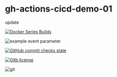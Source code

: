 # gh-actions-cicd-demo-01

update

[![Docker Series Builds](https://github.com/Vortex-ict/gh-actions-cicd-demo-01/actions/workflows/docker.yaml/badge.svg)](https://github.com/Vortex-ict/gh-actions-cicd-demo-01/actions/workflows/docker.yaml)

![example event parameter](https://img.shields.io/badge/Apple-laptop-999999?style=for-the-badge&logo=apple&logoColor=white)

[![GitHub commit checks state](https://img.shields.io/github/checks-status/Vortex-ict/gh-actions-cicd-demo-01/96349aa)](https://github.com/Vortex-ict/gh-actions-cicd-demo-01/actions/workflows/docker.yaml)

[![Gitb license](https://img.shields.io/github/license/Naereen/StrapDown.js.svg)](https://github.com/Naereen/StrapDown.js/blob/master/LICENSE)

![git](https://img.shields.io/github/license/Vortex-ict/gh-actions-cicd-demo-01?style=plastic)
